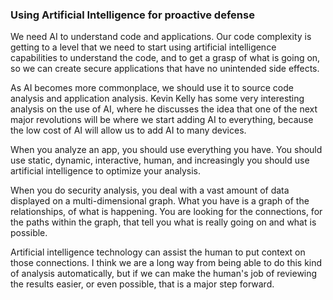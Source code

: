 ### Using Artificial Intelligence for proactive defense

We need AI to understand code and applications. Our code complexity is getting to a level that we need to start using artificial intelligence capabilities to understand the code, and to get a grasp of what is going on, so we can create secure applications that have no unintended side effects.

As AI becomes more commonplace, we should use it to source code analysis and application analysis. Kevin Kelly has some very interesting analysis on the use of AI, where he discusses the idea that one of the next major revolutions will be where we start adding AI to everything, because the low cost of AI will allow us to add AI to many devices.

When you analyze an app, you should use everything you have. You should use static, dynamic, interactive, human, and increasingly you should use artificial intelligence to optimize your analysis.

When you do security analysis, you deal with a vast amount of data displayed on a multi-dimensional graph. What you have is a graph of the relationships, of what is happening. You are looking for the connections, for the paths within the graph, that tell you what is really going on and what is possible.

Artificial intelligence technology can assist the human to put context on those connections. I think we are a long way from being able to do this kind of analysis automatically, but if we can make the human's job of reviewing the results easier, or even possible, that is a major step forward.
